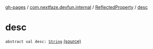 [gh-pages](../../index.md) / [com.nextfaze.devfun.internal](../index.md) / [ReflectedProperty](index.md) / [desc](./desc.md)

# desc

`abstract val desc: `[`String`](https://kotlinlang.org/api/latest/jvm/stdlib/kotlin/-string/index.html) [(source)](https://github.com/NextFaze/dev-fun/tree/master/devfun/src/main/java/com/nextfaze/devfun/internal/Reflected.kt#L60)